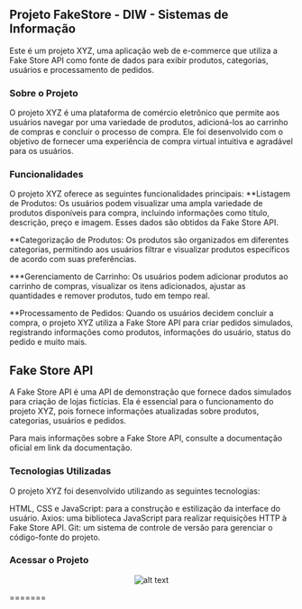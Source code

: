 
## Projeto FakeStore - DIW - Sistemas de Informação 
Este é um projeto XYZ, uma aplicação web de e-commerce que utiliza a Fake Store API como fonte de dados para exibir produtos, categorias, usuários e processamento de pedidos.

### Sobre o Projeto
O projeto XYZ é uma plataforma de comércio eletrônico que permite aos usuários navegar por uma variedade de produtos, adicioná-los ao carrinho de compras e concluir o processo de compra. Ele foi desenvolvido com o objetivo de fornecer uma experiência de compra virtual intuitiva e agradável para os usuários.

### Funcionalidades
O projeto XYZ oferece as seguintes funcionalidades principais:
**Listagem de Produtos: Os usuários podem visualizar uma ampla variedade de produtos disponíveis para compra, incluindo informações como título, descrição, preço e imagem. Esses dados são obtidos da Fake Store API.

**Categorização de Produtos: Os produtos são organizados em diferentes categorias, permitindo aos usuários filtrar e visualizar produtos específicos de acordo com suas preferências.

***Gerenciamento de Carrinho: Os usuários podem adicionar produtos ao carrinho de compras, visualizar os itens adicionados, ajustar as quantidades e remover produtos, tudo em tempo real.

**Processamento de Pedidos: Quando os usuários decidem concluir a compra, o projeto XYZ utiliza a Fake Store API para criar pedidos simulados, registrando informações como produtos, informações do usuário, status do pedido e muito mais.

## Fake Store API
A Fake Store API é uma API de demonstração que fornece dados simulados para criação de lojas fictícias. Ela é essencial para o funcionamento do projeto XYZ, pois fornece informações atualizadas sobre produtos, categorias, usuários e pedidos.

Para mais informações sobre a Fake Store API, consulte a documentação oficial em link da documentação.

### Tecnologias Utilizadas
O projeto XYZ foi desenvolvido utilizando as seguintes tecnologias:

HTML, CSS e JavaScript: para a construção e estilização da interface do usuário.
Axios: uma biblioteca JavaScript para realizar requisições HTTP à Fake Store API.
Git: um sistema de controle de versão para gerenciar o código-fonte do projeto.

### Acessar o Projeto



<div align="center">

![alt text](https://i.imgur.com/W1Gmn1C.jpg)
 
</div>
=======

